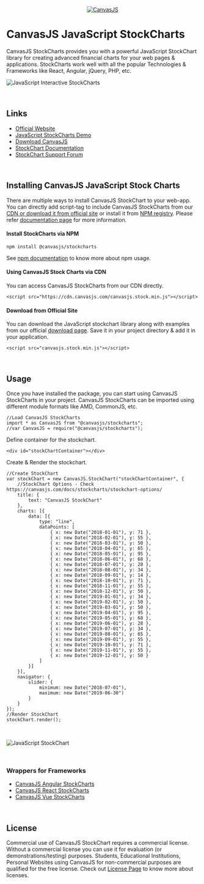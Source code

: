 <div align="center">
	<a href="https://www.npmjs.com/~canvasjs" target="_blank">
		<img src="https://canvasjs.com/wp-content/uploads/images/logo/canvasjs-logo-240x100.png" alt="CanvasJS"/>
	</a>
</div>

# CanvasJS JavaScript StockCharts
CanvasJS StockCharts provides you with a powerful JavaScript StockChart library for creating advanced financial charts for your web pages & applications. StockCharts work well with all the popular Technologies & Frameworks like React, Angular, jQuery, PHP, etc.

![JavaScript Interactive StockCharts](https://canvasjs.com/wp-content/uploads/images/npm/stockchart-interactivity.gif)

<br/>

## Links
- [Official Website](https://canvasjs.com/)
- [JavaScript StockCharts Demo](https://canvasjs.com/javascript-stockcharts/)
- [Download CanvasJS](https://canvasjs.com/download-html5-charting-graphing-library/)
- [StockChart Documentation](https://canvasjs.com/docs/stockcharts/basics-of-creating-html5-stockchart/)
- [StockChart Support Forum](https://canvasjs.com/forums/forum/stockchart-support/)

<br/>

## Installing CanvasJS JavaScript Stock Charts
There are multiple ways to install CanvasJS StockChart to your web-app. You can directly add script-tag to include CanvasJS StockCharts from our [CDN or download it from official site](https://canvasjs.com/download-html5-charting-graphing-library/) or install it from [NPM registry](https://npmjs.org/package/@canvasjs/stockcharts). Please refer [documentation page](https://canvasjs.com/docs/stockcharts/basics-of-creating-html5-stockchart/) for more information.

#### Install StockCharts via NPM
```
npm install @canvasjs/stockcharts
```
See [npm documentation](https://docs.npmjs.com/) to know more about npm usage.

#### Using CanvasJS Stock Charts via CDN
You can access CanvasJS StockCharts from our CDN directly.
```
<script src="https://cdn.canvasjs.com/canvasjs.stock.min.js"></script>
```

#### Download from Official Site
You can download the JavaScript stockchart library along with examples from our official [download page](https://canvasjs.com/download-html5-charting-graphing-library/). Save it in your project directory & add it in your application.
```
<script src="canvasjs.stock.min.js"></script>
```

<br/>

## Usage
Once you have installed the package, you can start using CanvasJS StockCharts in your project. CanvasJS StockCharts can be imported using different module formats like AMD, CommonJS, etc.
```
//Load CanvasJS StockCharts
import * as CanvasJS from "@canvasjs/stockcharts";
//var CanvasJS = require("@canvasjs/stockcharts");
```

Define container for the stockchart.
```
<div id="stockChartContainer"></div>
```

Create & Render the stockchart.
```
//Create StockChart
var stockChart = new CanvasJS.StockChart("stockChartContainer", {
	//StockChart Options - Check https://canvasjs.com/docs/stockcharts/stockchart-options/
	title: {
		text: "CanvasJS StockChart"
	},
	charts: [{
		data: [{
			type: "line",
			dataPoints: [
				{ x: new Date("2018-01-01"), y: 71 },
				{ x: new Date("2018-02-01"), y: 55 },
				{ x: new Date("2018-03-01"), y: 50 },
				{ x: new Date("2018-04-01"), y: 65 },
				{ x: new Date("2018-05-01"), y: 95 },
				{ x: new Date("2018-06-01"), y: 68 },
				{ x: new Date("2018-07-01"), y: 28 },
				{ x: new Date("2018-08-01"), y: 34 },
				{ x: new Date("2018-09-01"), y: 14 },
				{ x: new Date("2018-10-01"), y: 71 },
				{ x: new Date("2018-11-01"), y: 55 },
				{ x: new Date("2018-12-01"), y: 50 },
				{ x: new Date("2019-01-01"), y: 34 },
				{ x: new Date("2019-02-01"), y: 50 },
				{ x: new Date("2019-03-01"), y: 50 },
				{ x: new Date("2019-04-01"), y: 95 },
				{ x: new Date("2019-05-01"), y: 68 },
				{ x: new Date("2019-06-01"), y: 28 },
				{ x: new Date("2019-07-01"), y: 34 },
				{ x: new Date("2019-08-01"), y: 65 },
				{ x: new Date("2019-09-01"), y: 55 },
				{ x: new Date("2019-10-01"), y: 71 },
				{ x: new Date("2019-11-01"), y: 55 },
				{ x: new Date("2019-12-01"), y: 50 }
			]
		}]
	}],
	navigator: {
		slider: {
			minimum: new Date("2018-07-01"),
			maximum: new Date("2019-06-30")
		}
	}
});
//Render StockChart
stockChart.render();
```

<br/>

![JavaScript StockChart](https://canvasjs.com/wp-content/uploads/images/npm/javascript-stockchart.jpg)

<br/>

### Wrappers for Frameworks
* [CanvasJS Angular StockCharts](https://www.npmjs.com/package/@canvasjs/angular-stockcharts)
* [CanvasJS React StockCharts](https://www.npmjs.com/package/@canvasjs/react-stockcharts)
* [CanvasJS Vue StockCharts](https://www.npmjs.com/package/@canvasjs/vue-stockcharts)

<br/>

## License
Commercial use of CanvasJS StockChart requires a commercial license. Without a commercial license you can use it for evaluation (or demonstrations/testing) purposes. Students, Educational Institutions, Personal Websites using CanvasJS for non-commercial purposes are qualified for the free license. Check out [License Page](https://canvasjs.com/license/) to know more about licenses.